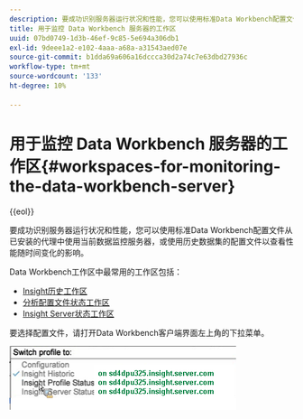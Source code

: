 ```yaml
---
description: 要成功识别服务器运行状况和性能，您可以使用标准Data Workbench配置文件从已安装的代理中使用当前数据监控服务器，或使用历史数据集的配置文件以查看性能随时间变化的影响。
title: 用于监控 Data Workbench 服务器的工作区
uuid: 07bd0749-1d3b-46ef-9c85-5e694a306db1
exl-id: 9deee1a2-e102-4aaa-a68a-a31543aed07e
source-git-commit: b1dda69a606a16dccca30d2a74c7e63dbd27936c
workflow-type: tm+mt
source-wordcount: '133'
ht-degree: 10%

---
```


# 用于监控 Data Workbench 服务器的工作区{#workspaces-for-monitoring-the-data-workbench-server}

{{eol}}

要成功识别服务器运行状况和性能，您可以使用标准Data Workbench配置文件从已安装的代理中使用当前数据监控服务器，或使用历史数据集的配置文件以查看性能随时间变化的影响。

Data Workbench工作区中最常用的工作区包括：

* [Insight历史工作区](../../../home/monitoring-installation/monitoring-profiles/monitoring-historical-using.md#concept-4a4661f3728540e699b92dac80c44015)
* [分析配置文件状态工作区](../../../home/monitoring-installation/monitoring-profiles/monitoring-profile-using.md#concept-b4f472ece1094abc9192d89fdce5e104)
* [Insight Server状态工作区](../../../home/monitoring-installation/monitoring-profiles/monitoring-server-using.md#concept-b4f472ece1094abc9192d89fdce5e104)

要选择配置文件，请打开Data Workbench客户端界面左上角的下拉菜单。

![](assets/profile_switch.png)
